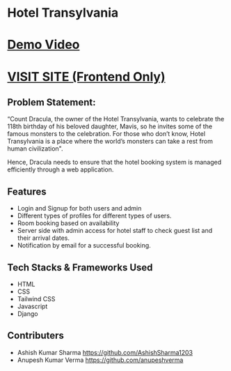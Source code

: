 # Hotel Transylvania

# [Demo Video](https://drive.google.com/file/d/1RPvDHFGJc5MSw0MYBQU98w5vIhvOLOdO/view?usp=sharing)
# [VISIT SITE (Frontend Only)](https://anupeshverma.github.io/Hotel-Transylvania/)

## Problem Statement:
“Count Dracula, the owner of the Hotel Transylvania, wants to celebrate the 118th birthday of his beloved daughter, Mavis, so he invites some of the famous monsters to the celebration. For those who don’t know, Hotel Transylvania is a place where the world’s monsters can take a rest from human civilization".

Hence, Dracula needs to ensure that the hotel booking system is managed efficiently through a web application. 

## Features 
- Login and Signup for both users and admin
- Different types of profiles for different types of users. 
- Room booking based on availability 
- Server side with admin access for hotel staff to check guest list and their 
   arrival dates.
- Notification by email  for a successful booking.

## Tech Stacks & Frameworks  Used 

- HTML
- CSS 
- Tailwind CSS
- Javascript 
-  Django 

## Contributers 

- Ashish Kumar Sharma https://github.com/AshishSharma1203
- Anupesh Kumar Verma https://github.com/anupeshverma
